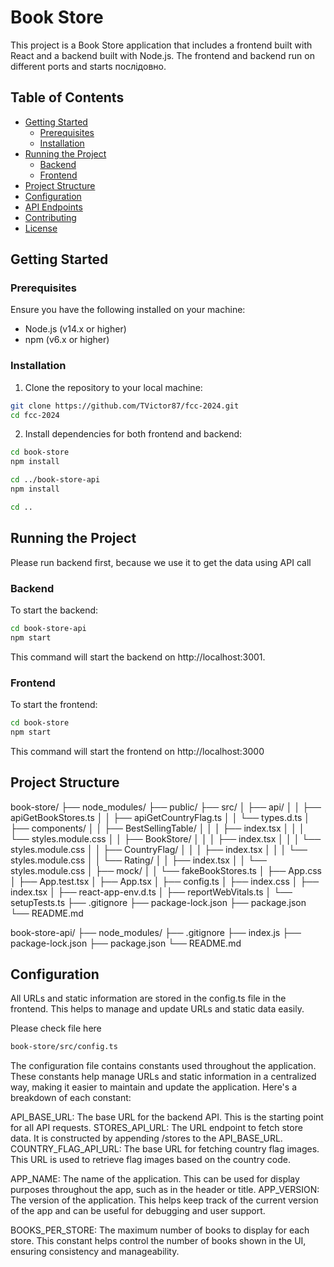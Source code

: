 # Book Store

This project is a Book Store application that includes a frontend built with React and a backend built with Node.js. The frontend and backend run on different ports and starts послідовно.

## Table of Contents

- [Getting Started](#getting-started)
  - [Prerequisites](#prerequisites)
  - [Installation](#installation)
- [Running the Project](#running-the-project)
  - [Backend](#run-backend)
  - [Frontend](#run-frontend)
- [Project Structure](#project-structure)
- [Configuration](#configuration)
- [API Endpoints](#api-endpoints)
- [Contributing](#contributing)
- [License](#license)

## Getting Started

### Prerequisites

Ensure you have the following installed on your machine:

- Node.js (v14.x or higher)
- npm (v6.x or higher)

### Installation

1. Clone the repository to your local machine:

```bash
git clone https://github.com/TVictor87/fcc-2024.git
cd fcc-2024
```

2. Install dependencies for both frontend and backend:

```bash
cd book-store
npm install

cd ../book-store-api
npm install

cd ..
```

## Running the Project

Please run backend first, because we use it to get the data using API call

### Backend

To start the backend:

```bash
cd book-store-api
npm start
```

This command will start the backend on http://localhost:3001.

### Frontend

To start the frontend:

```bash
cd book-store
npm start
```

This command will start the frontend on http://localhost:3000

## Project Structure

book-store/
├── node_modules/
├── public/
├── src/
│ ├── api/
│ │ ├── apiGetBookStores.ts
│ │ ├── apiGetCountryFlag.ts
│ │ └── types.d.ts
│ ├── components/
│ │ ├── BestSellingTable/
│ │ │ ├── index.tsx
│ │ │ └── styles.module.css
│ │ ├── BookStore/
│ │ │ ├── index.tsx
│ │ │ └── styles.module.css
│ │ ├── CountryFlag/
│ │ │ ├── index.tsx
│ │ │ └── styles.module.css
│ │ └── Rating/
│ │ ├── index.tsx
│ │ └── styles.module.css
│ ├── mock/
│ │ └── fakeBookStores.ts
│ ├── App.css
│ ├── App.test.tsx
│ ├── App.tsx
│ ├── config.ts
│ ├── index.css
│ ├── index.tsx
│ ├── react-app-env.d.ts
│ ├── reportWebVitals.ts
│ └── setupTests.ts
├── .gitignore
├── package-lock.json
├── package.json
└── README.md

book-store-api/
├── node_modules/
├── .gitignore
├── index.js
├── package-lock.json
├── package.json
└── README.md

## Configuration

All URLs and static information are stored in the config.ts file in the frontend. This helps to manage and update URLs and static data easily.

Please check file here

```bash
book-store/src/config.ts
```

The configuration file contains constants used throughout the application. These constants help manage URLs and static information in a centralized way, making it easier to maintain and update the application. Here's a breakdown of each constant:

API_BASE_URL: The base URL for the backend API. This is the starting point for all API requests.
STORES_API_URL: The URL endpoint to fetch store data. It is constructed by appending /stores to the API_BASE_URL.
COUNTRY_FLAG_API_URL: The base URL for fetching country flag images. This URL is used to retrieve flag images based on the country code.

APP_NAME: The name of the application. This can be used for display purposes throughout the app, such as in the header or title.
APP_VERSION: The version of the application. This helps keep track of the current version of the app and can be useful for debugging and user support.

BOOKS_PER_STORE: The maximum number of books to display for each store. This constant helps control the number of books shown in the UI, ensuring consistency and manageability.
